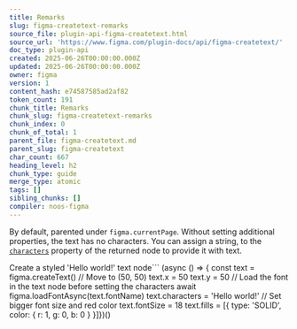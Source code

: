 ```yaml
---
title: Remarks
slug: figma-createtext-remarks
source_file: plugin-api-figma-createtext.html
source_url: 'https://www.figma.com/plugin-docs/api/figma-createtext/'
doc_type: plugin-api
created: 2025-06-26T00:00:00.000Z
updated: 2025-06-26T00:00:00.000Z
owner: figma
version: 1
content_hash: e74587585ad2af82
token_count: 191
chunk_title: Remarks
chunk_slug: figma-createtext-remarks
chunk_index: 0
chunk_of_total: 1
parent_file: figma-createtext.md
parent_slug: figma-createtext
char_count: 667
heading_level: h2
chunk_type: guide
merge_type: atomic
tags: []
sibling_chunks: []
compiler: noos-figma
---
```


By default, parented under `figma.currentPage`. Without setting additional properties, the text has no characters. You can assign a string, to the [`characters`](/plugin-docs/api/properties/TextNode-characters/) property of the returned node to provide it with text.

Create a styled 'Hello world!' text node```
(async () => { const text = figma.createText() // Move to (50, 50) text.x = 50 text.y = 50 // Load the font in the text node before setting the characters await figma.loadFontAsync(text.fontName) text.characters = 'Hello world!' // Set bigger font size and red color text.fontSize = 18 text.fills = [{ type: 'SOLID', color: { r: 1, g: 0, b: 0 } }]})()
```
